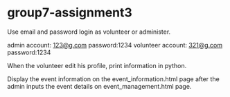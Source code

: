 # group7-assignment3
  Use email and password login as volunteer or administer.
  
  admin account: 123@g.com   password:1234
  volunteer account: 321@g.com   password:1234

  When the volunteer edit his profile, print information in python.
  
  Display the event information on the event_information.html page after the admin inputs the 
event details on event_management.html page.

